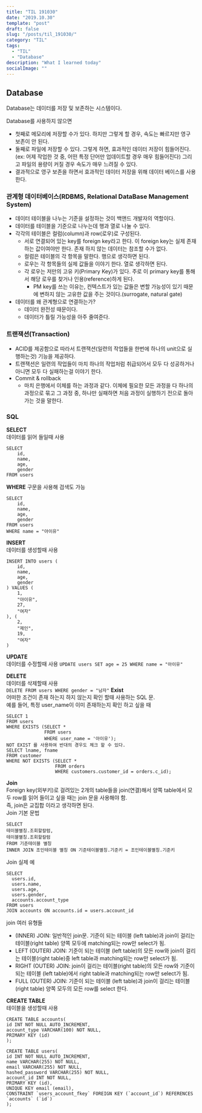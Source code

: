 ```yaml
---
title: "TIL 191030"
date: "2019.10.30"
template: "post"
draft: false
slug: "/posts/til_191030/"
category: "TIL"
tags:
  - "TIL"
  - "Database"
description: "What I learned today"
socialImage: ""
---
```


## **Database**

Database는 데이터를 저장 및 보존하는 시스템이다.

Database를 사용하지 않으면

- 첫째로 메모리에 저장할 수가 있다. 하지만 그렇게 할 경우, 속도는 빠르지만 영구 보존이 안 된다.
- 둘째로 파일에 저장할 수 있다. 그렇게 하면, 효과적인 데이터 저장이 힘들어진다. (ex: 어제 작업한 것 중, 어떤 특정 단어만 업데이트할 경우 매우 힘들어진다) 그리고 파일의 용량이 커질 경우 속도가 매우 느려질 수 있다.
- 결과적으로 영구 보존을 하면서 효과적인 데이터 저장을 위해 데이터 베이스를 사용한다.

### **관계형 데이터베이스(RDBMS, Relational DataBase Management System)**

- 데이터 테이블을 나누는 기준을 설정하는 것이 백앤드 개발자의 역할이다.
- 데이터를 테이블을 기준으로 나누는데 행과 열로 나눌 수 있다.
- 각각의 테이블은 컬럼(column)과 row(로우)로 구성된다.
  - 서로 연결되어 있는 key를 foreign key라고 한다. 이 foreign key는 실제 존재하는 값이여야만 한다. 존재 하지 않는 데이터는 참조할 수가 없다.
  - 컬럼은 테이블의 각 항목을 말한다. 행으로 생각하면 된다.
  - 로우는 각 항목들의 실제 값들을 이야기 한다. 열로 생각하면 된다.
  - 각 로우는 저만의 고유 키(Primary Key)가 있다. 주로 이 primary key를 통해서 해당 로우를 찾거나 인용(reference)하게 된다.
    - PM key를 쓰는 이유는, 컨텍스트가 있는 값들은 변할 가능성이 있기 때문에 변하지 않는 고유한 값을 주는 것이다.(surrogate, natural gate)
- 데이터를 왜 관계형으로 연결하는가?
  - 데이터 완전성 때문이다.
  - 데이터가 틀릴 가능성을 아주 줄여준다.

### **트랜잭션(Transaction)**

- ACID를 제공함으로 따라서 트랜잭션(일련의 작업들을 한번에 하나의 unit으로 실행하는것) 기능을 제공하다.
- 트랜잭션은 일련의 작업들이 마치 하나의 작업처럼 취급되어서 모두 다 성공하거나 아니면 모두 다 실패하는걸 이야기 한다.
- Commit & rollback
  - 마치 은행에서 이체를 하는 과정과 같다. 이체에 필요한 모든 과정을 다 하나의 과정으로 묶고 그 과정 중, 하나만 실패하면 처음 과정이 실행하기 전으로 돌아가는 것을 말한다.

### **SQL**

**SELECT**  
데이터를 읽어 들일때 사용

```
SELECT
    id,
    name,
    age,
    gender
FROM users
```

**WHERE** 구문을 사용해 검색도 가능

```
SELECT
    id,
    name,
    age,
    gender
FROM users
WHERE name = "아이유"
```

**INSERT**  
데이터를 생성할때 사용

```
INSERT INTO users (
    id,
    name,
    age,
    gender
) VALUES (
    1,
    "아이유",
    27,
    "여자"
), (
    2,
    "제인",
    19,
    "여자"
)
```

**UPDATE**  
데이터를 수정할때 사용
`UPDATE users SET age = 25 WHERE name = "아이유"`

**DELETE**  
데이터를 삭제할때 사용  
`DELETE FROM users WHERE gender = "남자"`
**Exist**  
어떠한 조건이 존재 하는지 하지 않는지 확인 할때 사용하는 SQL 문.  
예를 들어, 특정 user_name이 이미 존재하는지 확인 하고 싶을 때

```
SELECT 1
FROM users
WHERE EXISTS (SELECT *
              FROM users
              WHERE user_name = '아이유');
NOT EXIST 를 사용하여 반대의 경우도 체크 할 수 있다.
SELECT lname, fname
FROM customer
WHERE NOT EXISTS (SELECT *
                  FROM orders
                  WHERE customers.customer_id = orders.c_id);
```

**Join**  
Foreign key(외부키)로 걸려있는 2개의 table들을 join(연결)해서 양쪽 table에서 모두 row를 읽어 들이고 싶을 때는 join 문을 사용해야 함.  
즉, join은 교집합 이라고 생각하면 된다.  
Join 기본 문법

```
SELECT
테이블별칭.조회할칼럼,
테이블별칭.조회할칼럼
FROM 기준테이블 별칭
INNER JOIN 조인테이블 별칭 ON 기준테이블별칭.기준키 = 조인테이블별칭.기준키
```

Join 실제 예

```
SELECT
  users.id,
  users.name,
  users.age,
  users.gender,
  accounts.account_type
FROM users
JOIN accounts ON accounts.id = users.account_id
```

join 여러 유형들

- (INNER) JOIN: 일반적인 join문. 기준이 되는 테이블 (left table)과 join이 걸리는 테이블(right table) 양쪽 모두에 matching되는 row만 select가 됨.
- LEFT (OUTER) JOIN: 기준이 되는 테이블 (left table)의 모든 row와 join이 걸리는 테이블(right table)중 left table과 matching되는 row만 select가 됨.
- RIGHT (OUTER) JOIN: join이 걸리는 테이블(right table)의 모든 row와 기준이 되는 테이블 (left table)에서 right table과 matching되는 row만 select가 됨.
- FULL (OUTER) JOIN: 기준이 되는 테이블 (left table)과 join이 걸리는 테이블(right table) 양쪽 모두의 모든 row를 select 한다.

**CREATE TABLE**  
테이블을 생성할때 사용

```
CREATE TABLE accounts(
id INT NOT NULL AUTO_INCREMENT,
account_type VARCHAR(100) NOT NULL,
PRIMARY KEY (id)
);

CREATE TABLE users(
id INT NOT NULL AUTO_INCREMENT,
name VARCHAR(255) NOT NULL,
email VARCHAR(255) NOT NULL,
hashed_password VARCHAR(255) NOT NULL,
account_id INT NOT NULL,
PRIMARY KEY (id),
UNIQUE KEY email (email),
CONSTRAINT `users_account_fkey` FOREIGN KEY (`account_id`) REFERENCES `accounts` (`id`)
);
```
